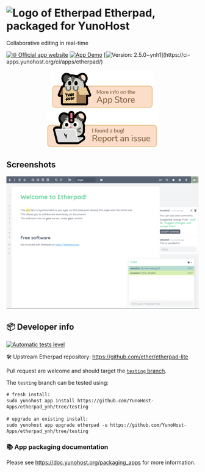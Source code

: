 <!--
N.B.: This README was automatically generated by <https://github.com/YunoHost/apps_tools/blob/main/readme_generator>
It shall NOT be edited by hand.
-->

<h1>
  <img src="https://raw.githubusercontent.com/YunoHost/apps/main/logos/etherpad.png" width="32px" alt="Logo of Etherpad">
  Etherpad, packaged for YunoHost
</h1>

Collaborative editing in real-time

[![🌐 Official app website](https://img.shields.io/badge/Official_app_website-darkgreen?style=for-the-badge)](https://etherpad.org/)
[![App Demo](https://img.shields.io/badge/App_Demo-blue?style=for-the-badge)](https://video.etherpad.com/)
[![Version: 2.5.0~ynh1](https://img.shields.io/badge/Version-2.5.0~ynh1-rgb(18,138,11)?style=for-the-badge)](https://ci-apps.yunohost.org/ci/apps/etherpad/)

<div align="center">
<a href="https://apps.yunohost.org/app/etherpad"><img height="100px" src="https://github.com/YunoHost/yunohost-artwork/raw/refs/heads/main/badges/neopossum-badges/badge_more_info_on_the_appstore.svg"/></a>
<a href="https://github.com/YunoHost-Apps/etherpad_ynh/issues"><img height="100px" src="https://github.com/YunoHost/yunohost-artwork/raw/refs/heads/main/badges/neopossum-badges/badge_report_an_issue.svg"/></a>
</div>


## Screenshots
![Screenshot of Etherpad](./doc/screenshots/screenshot.png)

## 📦 Developer info

[![Automatic tests level](https://apps.yunohost.org/badge/cilevel/etherpad)](https://ci-apps.yunohost.org/ci/apps/etherpad/)

🛠️ Upstream Etherpad repository: <https://github.com/ether/etherpad-lite>

Pull request are welcome and should target the [`testing` branch](https://github.com/YunoHost-Apps/etherpad_ynh/tree/testing).

The `testing` branch can be tested using:
```
# fresh install:
sudo yunohost app install https://github.com/YunoHost-Apps/etherpad_ynh/tree/testing

# upgrade an existing install:
sudo yunohost app upgrade etherpad -u https://github.com/YunoHost-Apps/etherpad_ynh/tree/testing
```

### 📚 App packaging documentation

Please see <https://doc.yunohost.org/packaging_apps> for more information.